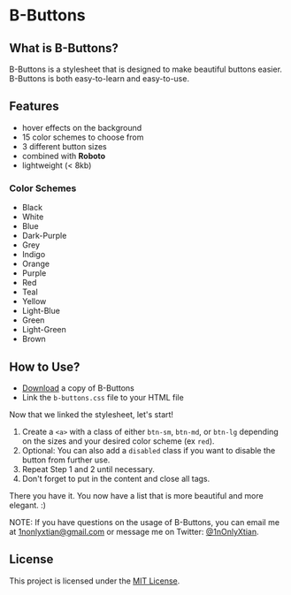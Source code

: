 # B-Buttons

## What is B-Buttons?

B-Buttons is a stylesheet that is designed to make beautiful buttons easier. B-Buttons is both easy-to-learn and easy-to-use.

## Features
* hover effects on the background
* 15 color schemes to choose from
* 3 different button sizes
* combined with **Roboto**
* lightweight (< 8kb)

### Color Schemes
* Black
* White
* Blue
* Dark-Purple
* Grey
* Indigo
* Orange
* Purple
* Red
* Teal
* Yellow
* Light-Blue
* Green
* Light-Green
* Brown

## How to Use?

* [Download](https://github.com/1nonlyxtian/b-buttons/archive/master.zip) a copy of B-Buttons
* Link the `b-buttons.css` file to your HTML file

Now that we linked the stylesheet, let's start!

1. Create a `<a>` with a class of either `btn-sm`, `btn-md`, or `btn-lg` depending on the sizes and your desired color scheme (ex `red`).
2. Optional: You can also add a `disabled` class if you want to disable the button from further use.
3. Repeat Step 1 and 2 until necessary.
4. Don't forget to put in the content and close all tags.

There you have it. You now have a list that is more beautiful and more elegant. :)

NOTE: If you have questions on the usage of B-Buttons, you can email me at 1nonlyxtian@gmail.com or message me on Twitter: [@1nOnlyXtian](https://twitter.com/1nonlyxtian).

## License

This project is licensed under the [MIT License](http://github.com/1nonlyxtian/b-buttons/blob/master/LICENSE).
